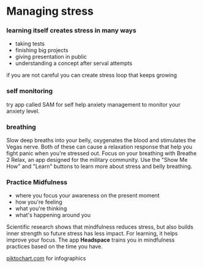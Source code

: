 
# Managing stress
### learning itself creates stress in many ways

- taking tests
- finishing big projects
- giving presentation in public
- understanding a concept after serval attempts

if you are not careful you can create stress loop that keeps growing

### self monitoring

try app called SAM for self help anxiety management to monitor your anxiety level.

### breathing

Slow deep breaths into your belly, oxygenates the blood and stimulates the Vegas nerve. Both of these can cause a relaxation response that help you fight panic when you're stressed out. Focus on your breathing with Breathe 2 Relax, an app designed for the military community. Use the "Show Me How" and "Learn" buttons to learn more about stress and belly breathing.

### Practice Midfulness

- where you focus your awareness on the present moment
- how you're feeling
- what you're thinking
- what's happening around you

Scientific research shows that mindfulness reduces stress, but also builds inner strength so future stress has less impact. For learning, it helps improve your focus. The app **Headspace** trains you in mindfulness practices based on the time you have.

[piktochart.com](http://piktochart.com) for infographics
